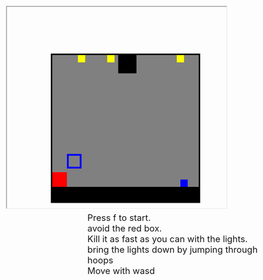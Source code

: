 <iframe height = "550" width = "600"></iframe>
<div id = "can">
<div id = "scoreBox"></div>
<div id = "box1"></div>
<div id = "but1"></div>
<div id = "butin1"></div>
<div id = "but2"></div>
<div id = "butin2"></div>
<div id = "but3"></div>
<div id = "butin3"></div>
<div id = "light1"></div>
<div id = "light2"></div>
<div id = "light3"></div>
<div id = "user"></div>
<div id = "box2"></div>

<p id = "winText">Congrats, you win! <br>
Try again to improve your score?</p>
</div>
<p id = "demo">Press f to start. <br>
avoid the red box. <br>
Kill it as fast as you can with the lights.<br>
bring the lights down by jumping through hoops<br>
Move with wasd</p>

<style>
#can {
  position: absolute;
  left: 350px;
  top: 180px;
  height: 400px;
  width: 400px;
  background: grey;
  border: solid;
  border-color: black;
  border-width: 4px;
}

#user {
  position: absolute;
  left: 350px;
  bottom: 40px;
  height: 20px;
  width: 20px;
  background: blue;
}

#box1 {
  position: absolute;
  bottom: 0px;
  height: 40px;
  width: 400px;
  background: black;
}

#box2 {
  position: absolute;
  bottom: 40px;
  height: 40px;
  width: 40px;
  background: red;
}

#scoreBox {
  position: absolute;
  left: 180px;
  width: 50px;
  height: 50px;
  background: black;
  color: white;
  font-size: 34pt;
  text-align: center;
  font-family: analde mono;
}

#demo {
  position: absolute;
  top: 590px;
  left: 450px;
  font-size: 18pt;
}

#but1 {
  position: absolute;
  left: 40px;
  bottom: 90px;
  height: 40px;
  width: 40px;
  background: blue;
  display: block;
}

#butin1 {
  position: absolute;
  left: 45px;
  bottom: 95px;
  height: 30px;
  width: 30px;
  background: grey;
  display: block;
}

#but2 {
  position: absolute;
  left: 300px;
  bottom: 80px;
  height: 40px;
  width: 40px;
  background-color: blue;
  display: none;
}

#butin2 {
  position: absolute;
  left: 305px;
  bottom: 85px;
  height: 30px;
  width: 30px;
  background-color: grey;
  display: block;
}

#but3 {
  position: absolute;
  left: 230px;
  bottom: 40px;
  height: 40px;
  width: 40px;
  background-color: blue;
  display: none;
}

#butin3 {
  position: absolute;
  left: 235px;
  bottom: 45px;
  height: 30px;
  width: 30px;
  background-color: grey;
  display: block;
}

#light1 {
  position: absolute;
  left: 150px;
  bottom: 380px;
  height: 20px;
  width: 20px;
  background-color: yellow;
  display: block;
}

#light2 {
  position: absolute;
  left: 70px;
  bottom: 380px;
  height: 20px;
  width: 20px;
  background-color: yellow;
}

#light3 {
  position: absolute;
  left: 340px;
  bottom: 380px;
  height: 20px;
  width: 20px;
  background-color: yellow;
}

#winText {
  position: absolute;
  left: 30px;
  bottom: 100px;
  font-size: 24pt;
  color: #61FF00;
  display: none;
}
</style>

<script>

//Neccesary globals
var userx = 300;
var usery = 40;
var userColor = "blue";


var box2x = 0;
var box2y = 40;
var box2Top = box2y + 40;


var i = 0;
var score = 0;
var k = 0;
var speed = 1;
var moveRight = 0;
var moveLeft = 0;

//hoop and ball stuff
var level = 1; //regulates which hoop is active & visible
var butdisp1 = "block";
var butdisp2 = "none";
var butdisp3 = "none";
var but1x = 40;
var but1y = 90;
var but2x = 300;
var but2y = 80;
var but3x = 230;
var but3y = 40;




var light1x = 150;
var light1y = 380;
var light2x = 70;
var light2y = 380;
var light3x = 340;
var light3y = 380;


//These make loops
var j = setInterval(moveUser, speed);
var m = setInterval(moveUser, speed);
var r = setInterval(moveUser, speed);
var l = setInterval(moveUser, speed);
var s = setInterval(stopMoveUser, speed);
var h = setInterval(blueHoops, speed);
var f = setInterval(blueHoops, speed);
var c = setInterval(collision, speed);



function moveUser (event) {

addEventListener("keydown", moveUser);

document.getElementById("user").style.left = userx + "px";
document.getElementById("user").style.bottom = usery + "px";
document.getElementById("user").style.background = userColor;

document.getElementById("box2").style.left = box2x + "px";
document.getElementById("box2").style.bottom = box2y + "px";


if (event.keyCode == 68 && moveRight != 1 && moveLeft != 1) {
  moveRight = 1;
  r = setInterval(userMoveRight, speed);

} else if (event.keyCode == 65 && moveLeft != 1 && moveRight != 1) {
  moveLeft = 1;
  l = setInterval(userMoveLeft, speed);

} else if (event.keyCode == 87 && k == 0) {
  j = setInterval(jump, speed);
  speed -= 1;
  clearInterval(m);//the above and below lines make speed increase with every jump
  m = setInterval(autoMoveBox2, speed);

} else if (event.keyCode == 70 && i == 0) {
  m = setInterval(autoMoveBox2, speed);
} else if (event.keyCode == 82) {
  location.reload();
}

function autoMoveBox2 () {



  if (i < 360) {
    i += 1;
    box2x += 1;
  } else if (i >= 360 && i < 720) {
    i += 1;
    box2x -= 1;
  } else if (i == 720) {
    i = 0;
  }



//regulates score. I didn't have a better place to put this.
  if (i == 360 && userColor != "red") {
    score ++;
    document.getElementById("scoreBox").innerHTML = score;
  } else if (i == 0 && userColor != "red") {
    score ++;
    document.getElementById("scoreBox").innerHTML = score;
  }
}




function jump () {


    if (k < 70) {
      k += 1;
      usery += 1;

    } else if (k >= 70 && k <= 139) {
      k += 1;
      usery -= 1;

    } else if (k == 140) {
      clearInterval(j);
      k = 0;
    }
  }


}

function stopMoveUser (event) {

addEventListener("keyup", stopMoveUser);

document.getElementById("user").style.left = userx + "px";
document.getElementById("user").style.bottom = usery + "px";


if (event.keyCode == 68 && moveLeft !== 1) {
  moveRight = 0; //I picked 2 just because it's not 1 and 0 doesn't work
  clearInterval(r); //stops the rightwards movement

} else if (event.keyCode == 65 && moveRight !== 1) {
  moveLeft = 0; //you can figure out what's hapenning here based on the previous if statement
  clearInterval(l);
}
}
//loops that create movement
function userMoveRight() {

  if (moveRight == 1) {
    userx += 1;
  }
}

function userMoveLeft() {

  if (moveLeft == 1){
    userx -= 1;
  }
}

function collision() {

  //collision physics
    if (userx <= 0) {
    userx++;
    } else if (userx >= box2x - 20 && usery < box2Top && userx <= box2x + 40) {
      //userx -= 1;
      //userColor = "red";
      location.reload();
    } else if (userx >= 380) {
      userx--;
    }
}



//regulates hoop visibility and activity as well as ball dropping
function blueHoops() {

  document.getElementById("user").style.background = userColor;

  document.getElementById("user").style.left = userx + "px";
  document.getElementById("user").style.bottom = usery + "px";

  document.getElementById("box2").style.left = box2x + "px";
  document.getElementById("box2").style.bottom = box2y + "px";

  document.getElementById("but1").style.display = butdisp1;
  document.getElementById("but2").style.display = butdisp2;
  document.getElementById("but3").style.display = butdisp3;

  document.getElementById("light1").style.left = light1x + "px";
  document.getElementById("light1").style.bottom = light1y + "px";
  document.getElementById("light2").style.left = light2x + "px";
  document.getElementById("light2").style.bottom = light2y + "px";
  document.getElementById("light3").style.left = light3x + "px";
  document.getElementById("light3").style.bottom = light3y + "px";

  document.getElementById("but1").style.left = but1x + "px";
  document.getElementById("but1").style.bottom = but1y + "px";
  document.getElementById("but2").style.left = but2x + "px";
  document.getElementById("but2").style.bottom = but2y + "px";
  document.getElementById("but3").style.left = but3x + "px";
  document.getElementById("but3").style.bottom = but3y + "px";


//regulate light dropping loops and makes hoops dissapear
if (userColor !== "red" && level == 1 &&
    userx >= but1x + 5 && userx <= but1x + 15 &&
    usery >= but1y + 5 && usery <= but1y + 20 &&
    light1y == 380) {
  f = setInterval(dropLight1, speed);
  //document.getElementById("scoreBox").innerHTML = level;
} else if (userColor !== "red" && level == 2 &&
    userx >= but2x + 5 && userx <= but2x + 15 &&
    usery >= but2y + 5 && usery <= but2y + 20 &&
    light2y == 380) {
  f = setInterval(dropLight2, speed);
  //document.getElementById("scoreBox").innerHTML = level;
} else if (userColor !== "red" && level == 3 &&
    userx >= but3x + 5 && userx <= but3x + 15 &&
    usery >= but3y + 5 && usery <= but3y + 20 &&
    light3y == 380) {
  f = setInterval(dropLight3, speed);
  //document.getElementById("scoreBox").innerHTML = level;
} else if (level == 4) {
  //document.getElementById("scoreBox").innerHTML = level;
  f = setInterval(win, speed);
}

if (light1y < 380 && level == 1) {
  butdisp1 = "none";
} else if (light2y < 380 && level == 2) {
  butdisp2 = "none";
} else if (light3y < 380 && level == 3) {
  butdisp3 = "none";
}

//regulate level
if (userColor !== "red" && light1x == box2x - 20 && light1y < box2y + 20 && level == 1 ||
    userColor !== "red" && light1x == box2x + 40 && light1y < box2y + 20 && level == 1) {
  level ++;
  butdisp2 = "block";
  document.getElementById("light1").style.display = "none";
} else if (userColor !== "red" && light2x == box2x - 20 && light2y < box2y + 20 && level == 2 ||
           userColor !== "red" && light2x == box2x + 40 && light2y < box2y + 20 && level == 2) {
  level ++;
  butdisp3 = "block";
  document.getElementById("light2").style.display = "none";
} else if (userColor !== "red" && light3x == box2x - 20 && light3y < box2y + 20 && level == 3 ||
           userColor !== "red" && light3x == box2x + 40 && light3y < box2y + 20 && level == 3) {
  level ++;
  document.getElementById("light3").style.display = "none";
}

function win() {

  clearInterval(j);
  clearInterval(m);
  clearInterval(r);
  clearInterval(l);
  clearInterval(s);
  clearInterval(h);
  clearInterval(f);
document.getElementById("winText").style.display = "block";

}

}

function dropLight1() {
  document.getElementById("light1").style.left = light1x + "px";
  document.getElementById("light1").style.bottom = light1y + "px";

  if (light1y > 40) {
    light1y -= 5;
  } else if (light1y == 40) {
    clearInterval(f);
  }
}

function dropLight2() {
  document.getElementById("light2").style.left = light2x + "px";
  document.getElementById("light2").style.bottom = light2y + "px";

  if (light2y > 40) {
    light2y -= 5;
  } else if (light2y == 40) {
    clearInterval(f);
  }
}

function dropLight3() {
  document.getElementById("light3").style.left = light3x + "px";
  document.getElementById("light3").style.bottom = light3y + "px";

  if (light3y > 40) {
    light3y -= 5;
  } else if (light3y == 40) {
    clearInterval(f);
  }
}

</script>
